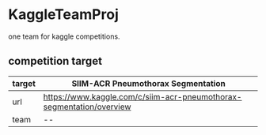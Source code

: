 # KaggleTeamProj

one team for kaggle competitions.

## competition target


|target | SIIM-ACR Pneumothorax Segmentation |
| -- | -- |
| url | https://www.kaggle.com/c/siim-acr-pneumothorax-segmentation/overview |
|team |  -- |

